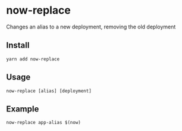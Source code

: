 # now-replace

Changes an alias to a new deployment, removing the old deployment

## Install
```
yarn add now-replace
```

## Usage

```
now-replace [alias] [deployment]
```

## Example

```
now-replace app-alias $(now)
```
